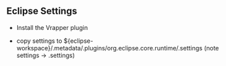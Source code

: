 ## Eclipse Settings

* Install the Vrapper plugin

* copy settings to ${eclipse-workspace}/.metadata/.plugins/org.eclipse.core.runtime/.settings (note settings -> .settings)
